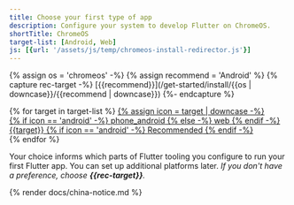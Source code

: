 ```yaml
---
title: Choose your first type of app
description: Configure your system to develop Flutter on ChromeOS.
shortTitle: ChromeOS
target-list: [Android, Web]
js: [{url: '/assets/js/temp/chromeos-install-redirector.js'}]
---
```


{% assign os = 'chromeos' -%}
{% assign recommend = 'Android' %}
{% capture rec-target -%}
[{{recommend}}](/get-started/install/{{os | downcase}}/{{recommend | downcase}})
{%- endcapture %}

<div class="card-grid narrow">
{% for target in target-list %}
  <a class="card outlined-card install-card card-chromeos" id="install-{{os | remove: ' ' | downcase}}" href="/get-started/install/{{os | remove: ' ' | downcase}}/{{target | downcase}}" aria-label="ChromeOS setup instructions for first deploying to {{target}}">
    {% assign icon = target | downcase -%}
    <div class="card-leading">
      {% if icon == 'android' -%}
        <span class="material-symbols" aria-hidden="true" translate="no">phone_android</span>
      {% else -%}
        <span class="material-symbols" aria-hidden="true" translate="no">web</span>
      {% endif -%}
    </div>
    <div class="card-header text-center">
      <span class="card-title">{{target}}</span>
      {% if icon == 'android' -%}
        <span class="card-subtitle">Recommended</span>
      {% endif -%}
    </div>
  </a>
{% endfor %}
</div>

Your choice informs which parts of Flutter tooling you configure
to run your first Flutter app.
You can set up additional platforms later.
_If you don't have a preference, choose **{{rec-target}}**._

{% render docs/china-notice.md %}
